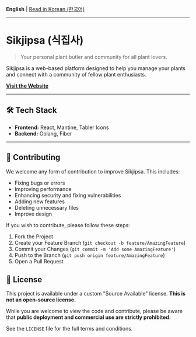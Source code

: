 **English** | [Read in Korean (한국어)](./README.ko.md)
***

# Sikjipsa (식집사)

> Your personal plant butler and community for all plant lovers.

Sikjipsa is a web-based platform designed to help you manage your plants and connect with a community of fellow plant enthusiasts.

**[Visit the Website](https://www.sikjipsa.com)**

---

## 🛠️ Tech Stack

*   **Frontend:** React, Mantine, Tabler Icons
*   **Backend:** Golang, Fiber

---

## 🤝 Contributing

We welcome any form of contribution to improve Sikjipsa. This includes:

*   Fixing bugs or errors
*   Improving performance
*   Enhancing security and fixing vulnerabilities
*   Adding new features
*   Deleting unnecessary files
*   Improve design

If you wish to contribute, please follow these steps:

1.  Fork the Project
2.  Create your Feature Branch (`git checkout -b feature/AmazingFeature`)
3.  Commit your Changes (`git commit -m 'Add some AmazingFeature'`)
4.  Push to the Branch (`git push origin feature/AmazingFeature`)
5.  Open a Pull Request

## 📄 License

This project is available under a custom "Source Available" license. **This is not an open-source license.**

While you are welcome to view the code and contribute, please be aware that **public deployment and commercial use are strictly prohibited.**

See the `LICENSE` file for the full terms and conditions.
